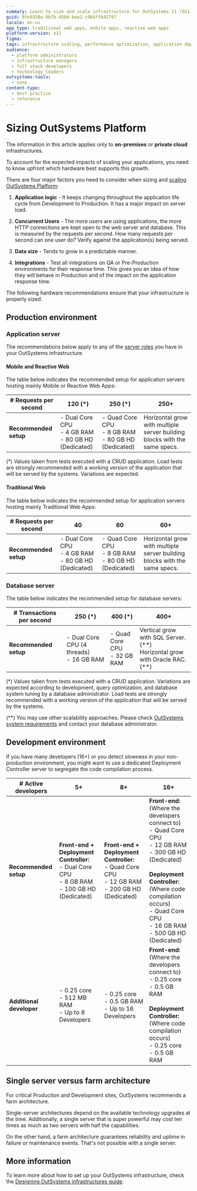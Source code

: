 ```yaml
---
summary: Learn to size and scale infrastructure for OutSystems 11 (O11) by evaluating application logic, user concurrency, data size, and integrations.
guid: 9fe9358a-9bfb-458d-bea1-c984ff641797
locale: en-us
app_type: traditional web apps, mobile apps, reactive web apps
platform-version: o11
figma:
tags: infrastructure scaling, performance optimization, application deployment, hardware recommendations, capacity planning
audience:
  - platform administrators
  - infrastructure managers
  - full stack developers
  - technology leaders
outsystems-tools:
  - none
content-type:
  - best practice
  - reference
---
```

# Sizing OutSystems Platform

<div class="info" markdown="1">

The information in this article applies only to **on-premises** or **private cloud** infrastructures.

</div>

To account for the expected impacts of scaling your applications, you need to know upfront which hardware best supports this growth.

There are four major factors you need to consider when sizing and [scaling OutSystems Platform](https://success.outsystems.com/Support/Enterprise_Customers/Maintenance_and_Operations/Designing_OutSystems_Infrastructures/03_Scaling_and_high_availability_for_OutSystems_Platform_servers):

1. **Application logic** - It keeps changing throughout the application life cycle from Development to Production. It has a major impact on server load.

1. **Concurrent Users** - The more users are using applications, the more HTTP connections are kept open to the web server and database. This is measured by the requests per second. How many requests per second can one user do? Verify against the application(s) being served.

1. **Data size** - Tends to grow in a predictable manner.

1. **Integrations** - Test all integrations on QA or Pre-Production environments for their response time. This gives you an idea of how they will behave in Production and of the impact on the application response time.

The following hardware recommendations ensure that your infrastructure is properly sized.

## Production environment

### Application server

The recommendations below apply to any of the [server roles](https://success.outsystems.com/Support/Enterprise_Customers/Maintenance_and_Operations/Designing_OutSystems_Infrastructures/01_OutSystems_Platform_server_roles) you have in your OutSystems infrastructure.

#### Mobile and Reactive Web

The table below indicates the recommended setup for application servers hosting mainly Mobile or Reactive Web Apps:

| **# Requests per second** | **120 (\*)** | **250 (\*)** | **250+** |
|---------------------------|--------|--------|---------|
| **Recommended setup**     | - Dual Core CPU<br/> - 4 GB RAM<br/> - 80 GB HD (Dedicated) | - Quad Core CPU<br/> - 8 GB RAM<br/> - 80 GB HD (Dedicated)| Horizontal grow with multiple server building blocks with the same specs.|

(\*) Values taken from tests executed with a CRUD application. Load tests are strongly recommended with a working version of the application that will be served by the systems. Variations are expected.

#### Traditional Web

The table below indicates the recommended setup for application servers hosting mainly Traditional Web Apps:

| **# Requests per second** | **40** | **60** | **60+** |
|---------------------------|--------|--------|---------|
| **Recommended setup**     | - Dual Core CPU<br/> - 4 GB RAM<br/> - 80 GB HD (Dedicated) | - Quad Core CPU<br/> - 8 GB RAM<br/> - 80 GB HD (Dedicated)| Horizontal grow with multiple server building blocks with the same specs.|

### Database server

The table below indicates the recommended setup for database servers:

| **# Transactions per second** | **250 (\*)** | **400 (\*)** | **400+** |
|-------------------------------|-------------|-------------|----------|
| **Recommended setup**         | - Dual Core CPU (4 threads)<br/> - 16 GB RAM| - Quad Core CPU<br/> - 32 GB RAM| Vertical grow with SQL Server. (\*\*)<br/> Horizontal grow with Oracle RAC. (\*\*)|

(\*) Values taken from tests executed with a CRUD application. Variations are expected according to development, query optimization, and database system tuning by a database administrator. Load tests are strongly recommended with a working version of the application that will be served by the systems.

(**) You may use other scalability approaches. Please check [OutSystems system requirements](https://success.outsystems.com/Documentation/11/Setting_Up_OutSystems/OutSystems_system_requirements) and contact your database administrator.

## Development environment

If you have many developers (16+) or you detect slowness in your non-production environment, you might want to use a dedicated Deployment Controller server to segregate the code compilation process.

| **# Active developers** | **5+** | **8+** | **16+** |
|-------------------------|--------|--------|---------|
| **Recommended setup** | **Front-end + Deployment Controller:**<br/> - Dual Core CPU<br/> - 8 GB RAM<br/> - 100 GB HD (Dedicated)| **Front-end + Deployment Controller:**<br/> - Quad Core CPU<br/> - 12 GB RAM<br/> - 200 GB HD (Dedicated)| **Front-end:**<br/> (Where the developers connect to)<br/> - Quad Core CPU<br/> - 12 GB RAM<br/> - 300 GB HD (Dedicated)<br/><br/> **Deployment Controller:**<br/> (Where code compilation occurs)<br/> - Quad Core CPU<br/> - 16 GB RAM<br/> - 500 GB HD (Dedicated)|
| **Additional developer** | - 0.25 core<br/> - 512 MB RAM<br/> - Up to 8 Developers| - 0.25 core<br/> - 0.5 GB RAM<br/> - Up to 16 Developers| **Front-end:**<br/> (Where the developers connect to)<br/> - 0.25 core<br/> - 0.5 GB RAM<br/><br/> **Deployment Controller:**<br/> (Where code compilation occurs)<br/> - 0.25 core<br/> - 0.5 GB RAM |

## Single server versus farm architecture

For critical Production and Development sites, OutSystems recommends a farm architecture.

Single-server architectures depend on the available technology upgrades at the time. Additionally, a single server that is super powerful may cost ten times as much as two servers with half the capabilities.

On the other hand, a farm architecture guarantees reliability and uptime in failure or maintenance events. That's not possible with a single server.

## More information

To learn more about how to set up your OutSystems infrastructure, check the [Designing OutSystems infrastructures guide](https://success.outsystems.com/Support/Enterprise_Customers/Maintenance_and_Operations/Designing_OutSystems_Infrastructures).

